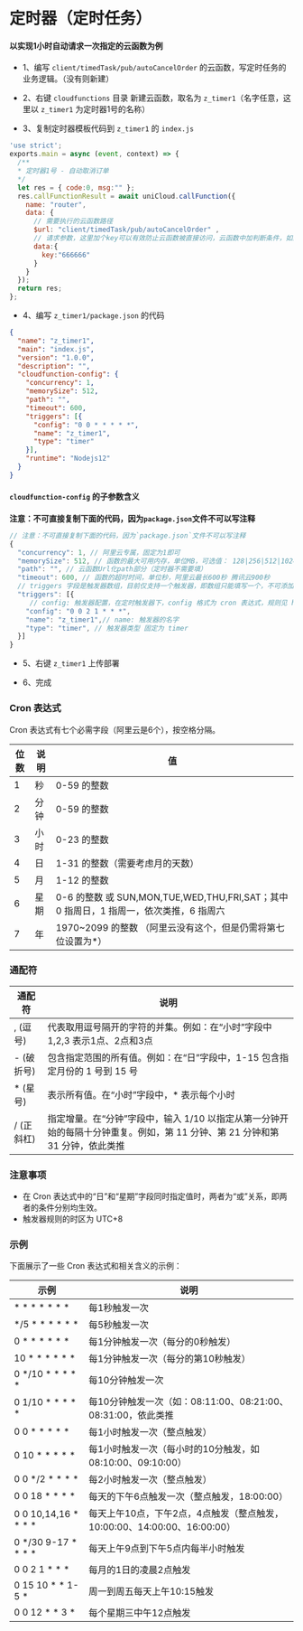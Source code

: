 # 定时器（定时任务）
 
#### 以实现1小时自动请求一次指定的云函数为例

- 1、编写 `client/timedTask/pub/autoCancelOrder` 的云函数，写定时任务的业务逻辑。（没有则新建）

- 2、右键 `cloudfunctions` 目录 新建云函数，取名为 `z_timer1`（名字任意，这里以 `z_timer1` 为定时器1号的名称）

- 3、复制定时器模板代码到 `z_timer1` 的 `index.js`

```js
'use strict';
exports.main = async (event, context) => {
  /**
  * 定时器1号 - 自动取消订单
  */
  let res = { code:0, msg:"" };
  res.callFunctionResult = await uniCloud.callFunction({
    name: "router",
    data: {
      // 需要执行的云函数路径
      $url: "client/timedTask/pub/autoCancelOrder" , 
      // 请求参数，这里加个key可以有效防止云函数被直接访问，云函数中加判断条件，如果key不是666666，则不运行。
      data:{
        key:"666666"
      }
    }
  });
  return res;
};

```

- 4、编写 `z_timer1/package.json` 的代码

```json
{
  "name": "z_timer1",
  "main": "index.js",
  "version": "1.0.0",
  "description": "",
  "cloudfunction-config": {
    "concurrency": 1,
    "memorySize": 512,
    "path": "",
    "timeout": 600,
    "triggers": [{
      "config": "0 0 * * * * *",
      "name": "z_timer1",
      "type": "timer"
    }],
    "runtime": "Nodejs12"
  }
}
```

#### `cloudfunction-config` 的子参数含义

**注意：不可直接复制下面的代码，因为`package.json`文件不可以写注释**

```js
// 注意：不可直接复制下面的代码，因为`package.json`文件不可以写注释
{
  "concurrency": 1, // 阿里云专属，固定为1即可
  "memorySize": 512, // 函数的最大可用内存，单位MB，可选值： 128|256|512|1024|2048，默认值512
  "path": "", // 云函数Url化path部分（定时器不需要填）
  "timeout": 600, // 函数的超时时间，单位秒，阿里云最长600秒 腾讯云900秒
  // triggers 字段是触发器数组，目前仅支持一个触发器，即数组只能填写一个，不可添加多个
  "triggers": [{
     // config: 触发器配置，在定时触发器下，config 格式为 cron 表达式，规则见 https://uniapp.dcloud.net.cn/uniCloud/trigger
    "config": "0 0 2 1 * * *", 
    "name": "z_timer1",// name: 触发器的名字
    "type": "timer", // 触发器类型 固定为 timer
  }]
}
```

- 5、右键 `z_timer1` 上传部署

- 6、完成

### Cron 表达式

Cron 表达式有七个必需字段（阿里云是6个），按空格分隔。

| 位数		| 说明		| 值																																										|
|--------	|---------|---------																																							|
| 1				| 秒			|  0-59 的整数																																					|
| 2				| 分钟		| 0-59 的整数																																						|
| 3				| 小时		| 0-23 的整数																																						|
| 4				| 日			| 1-31 的整数（需要考虑月的天数）																												|
| 5				| 月			| 1-12 的整数																																						|
| 6				| 星期		| 0-6 的整数 或 SUN,MON,TUE,WED,THU,FRI,SAT；其中 0 指周日，1 指周一，依次类推，6 指周六|
| 7				| 年			| 1970~2099 的整数 （阿里云没有这个，但是仍需将第七位设置为*）													|

### 通配符

| 通配符   | 说明    |
|--------|---------|
| , (逗号)     | 代表取用逗号隔开的字符的并集。例如：在“小时”字段中 1,2,3 表示1点、2点和3点      |
| - (破折号)     | 包含指定范围的所有值。例如：在“日”字段中，1-15 包含指定月份的 1 号到 15 号      |
| * (星号)     | 表示所有值。在“小时”字段中，* 表示每个小时      |
| / (正斜杠)     | 指定增量。在“分钟”字段中，输入 1/10 以指定从第一分钟开始的每隔十分钟重复。例如，第 11 分钟、第 21 分钟和第 31 分钟，依此类推      |

### 注意事项

- 在 Cron 表达式中的“日”和“星期”字段同时指定值时，两者为“或”关系，即两者的条件分别均生效。
- 触发器规则的时区为 UTC+8

### 示例
下面展示了一些 Cron 表达式和相关含义的示例：

|           示例					|          说明																														|
|-------------------------|-------------------------																								|
| * * * * * * *						| 每1秒触发一次																														|
| */5 * * * * * *					| 每5秒触发一次																														|
| 0 * * * * * *						| 每1分钟触发一次（每分的0秒触发）																				|
| 10 * * * * * *					| 每1分钟触发一次（每分的第10秒触发）																			|
| 0 */10 * * * * *				| 每10分钟触发一次																												|
| 0 1/10 * * * * *				| 每10分钟触发一次（如：08:11:00、08:21:00、08:31:00，依此类推						|
| 0 0 * * * * *						| 每1小时触发一次（整点触发）																							|
| 0 10 * * * * *					| 每1小时触发一次（每小时的10分触发，如08:10:00、09:10:00）								|
| 0 0 */2 * * * *					| 每2小时触发一次（整点触发）																							|
| 0 0 18 * * * *					| 每天的下午6点触发一次（整点触发，18:00:00）															|
| 0 0 10,14,16 * * * *		| 每天上午10点，下午2点，4点触发（整点触发，10:00:00、14:00:00、16:00:00）|
| 0 */30 9-17 * * * *			| 每天上午9点到下午5点内每半小时触发																			|
| 0 0 2 1 * * *						| 每月的1日的凌晨2点触发																									|
| 0 15 10 * * 1-5 *				| 周一到周五每天上午10:15触发																							|
| 0 0 12 * * 3 *					| 每个星期三中午12点触发																									|


